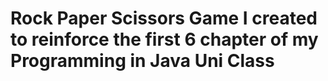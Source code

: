 # Rock Paper Scissors Game I created to reinforce the first 6 chapter of my Programming in Java Uni Class 
